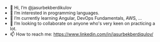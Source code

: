 - 👋 Hi, I’m @jasurbekberdikulov
- 👀 I’m interested in programming languages.
- 🌱 I’m currently learning Angular, DevOps Fundamentals, AWS, ...
- 💞️ I’m looking to collaborate on anyone who's very keen on practicing a lot.
- 📫 How to reach me: https://www.linkedin.com/in/jasurbekberdiqulov/

<!---
jasurbekberdikulov/jasurbekberdikulov is a ✨ special ✨ repository because its `README.md` (this file) appears on your GitHub profile.
You can click the Preview link to take a look at your changes.
--->

